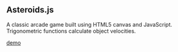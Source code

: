## Asteroids.js

A classic arcade game built using HTML5 canvas and JavaScript. Trigonometric functions calculate object velocities.

[demo](http://roberthonsby.com/asteroids)
